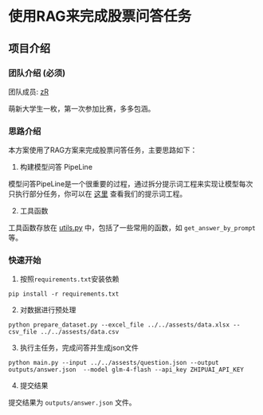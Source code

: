 # 使用RAG来完成股票问答任务

## 项目介绍

### 团队介绍 (必须)

团队成员: [zR](https://github.com/zRzRzRzRzRzRzR)

萌新大学生一枚，第一次参加比赛，多多包涵。

### 思路介绍

本方案使用了RAG方案来完成股票问答任务，主要思路如下：

1. 构建模型问答 PipeLine

模型问答PipeLine是一个很重要的过程，通过拆分提示词工程来实现让模型每次只执行部分任务，你可以在 [这里](prompt.py)
查看我们的提示词工程。

2. 工具函数

工具函数存放在 [utils.py](utils.py) 中，包括了一些常用的函数，如 `get_answer_by_prompt` 等。

### 快速开始

1. 按照`requirements.txt`安装依赖

```shell
pip install -r requirements.txt
```

2. 对数据进行预处理

```shell
python prepare_dataset.py --excel_file ../../assests/data.xlsx --csv_file ../../assests/data.csv
```

3. 执行主任务，完成问答并生成json文件

```shell
python main.py --input ../../assests/question.json --output outputs/answer.json  --model glm-4-flash --api_key ZHIPUAI_API_KEY
```

4. 提交结果

提交结果为 `outputs/answer.json` 文件。
